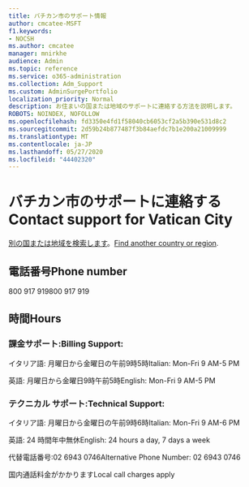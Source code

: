 ```yaml
---
title: バチカン市のサポート情報
author: cmcatee-MSFT
f1.keywords:
- NOCSH
ms.author: cmcatee
manager: mnirkhe
audience: Admin
ms.topic: reference
ms.service: o365-administration
ms.collection: Adm_Support
ms.custom: AdminSurgePortfolio
localization_priority: Normal
description: お住まいの国または地域のサポートに連絡する方法を説明します。
ROBOTS: NOINDEX, NOFOLLOW
ms.openlocfilehash: fd3350e4fd1f58040cb6053cf2a5b390e531d8c2
ms.sourcegitcommit: 2d59b24b877487f3b84aefdc7b1e200a21009999
ms.translationtype: MT
ms.contentlocale: ja-JP
ms.lasthandoff: 05/27/2020
ms.locfileid: "44402320"
---
```

# <a name="contact-support-for-vatican-city"></a><span data-ttu-id="a3e74-103">バチカン市のサポートに連絡する</span><span class="sxs-lookup"><span data-stu-id="a3e74-103">Contact support for Vatican City</span></span>

<span data-ttu-id="a3e74-104">[別の国または地域を検索します](../contact-support-for-business-products.md)。</span><span class="sxs-lookup"><span data-stu-id="a3e74-104">[Find another country or region](../contact-support-for-business-products.md).</span></span>

## <a name="phone-number"></a><span data-ttu-id="a3e74-105">電話番号</span><span class="sxs-lookup"><span data-stu-id="a3e74-105">Phone number</span></span>
<span data-ttu-id="a3e74-106">800 917 919</span><span class="sxs-lookup"><span data-stu-id="a3e74-106">800 917 919</span></span>

## <a name="hours"></a><span data-ttu-id="a3e74-107">時間</span><span class="sxs-lookup"><span data-stu-id="a3e74-107">Hours</span></span>
### <a name="billing-support"></a><span data-ttu-id="a3e74-108">課金サポート:</span><span class="sxs-lookup"><span data-stu-id="a3e74-108">Billing Support:</span></span>

<span data-ttu-id="a3e74-109">イタリア語: 月曜日から金曜日の午前9時5時</span><span class="sxs-lookup"><span data-stu-id="a3e74-109">Italian: Mon-Fri 9 AM-5 PM</span></span>

<span data-ttu-id="a3e74-110">英語: 月曜日から金曜日9時午前5時</span><span class="sxs-lookup"><span data-stu-id="a3e74-110">English: Mon-Fri 9 AM-5 PM</span></span>

### <a name="technical-support"></a><span data-ttu-id="a3e74-111">テクニカル サポート:</span><span class="sxs-lookup"><span data-stu-id="a3e74-111">Technical Support:</span></span>

<span data-ttu-id="a3e74-112">イタリア語: 月曜日から金曜日の午前9時6時</span><span class="sxs-lookup"><span data-stu-id="a3e74-112">Italian: Mon-Fri 9 AM-6 PM</span></span>

<span data-ttu-id="a3e74-113">英語: 24 時間年中無休</span><span class="sxs-lookup"><span data-stu-id="a3e74-113">English: 24 hours a day, 7 days a week</span></span>

<span data-ttu-id="a3e74-114">代替電話番号:02 6943 0746</span><span class="sxs-lookup"><span data-stu-id="a3e74-114">Alternative Phone Number: 02 6943 0746</span></span>

<span data-ttu-id="a3e74-115">国内通話料金がかかります</span><span class="sxs-lookup"><span data-stu-id="a3e74-115">Local call charges apply</span></span>
